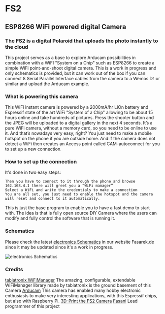 # FS2
## ESP8266 WiFi powered digital Camera

### The FS2 is a digital Polaroid that uploads the photo instantly to the cloud

This project serves as a base to explore Arducam possibilities in combination with a WiFI "System on a Chip" such as ESP8266 to create a simple WiFi point-and-shoot digital camera.
This is a work in progress and only schematics is provided, but it can work out of the box if you can connect 8 Serial Parallel Interface cables from the camera to a Wemos D1 or similar and upload the Arducam example.

### What is powering this camera
This WiFi instant camera is powered by a 2000mA/hr LiOn battery and Espressif state of the art WiFi "System of a Chip" allowing to be about 15 hours online and take hundreds of pictures.
Press the shooter button and the JPEG will be uploaded to a digital gallery in the next 4 seconds. It’s a pure WiFi camera, without a memory card, so you need to be online to use it. And that’s nowadays very easy, right? You just need to make a mobile hotspot on the phone if you are outside home. And if the camera does not detect a WiFi then creates an Access point called CAM-autoconnect for you to set up a new connection. 

### How to set up the connection
It's done in two easy steps:

    Then you have to connect to it through the phone and browse 162.168.4.1 there will greet you a “WiFi manager”
    Select a WiFi and write the credentials to make a connection
    You are all set, you just need to enable the hotspot and the camera will reset and connect to it automatically.

This is just the base program to enable you to have a fast demo to start with. The idea is that is fully open source DIY Camera where the users can modify and fully control the software that is running it. 

### Schematics

Please check the latest [electronics Schematics](https://fasarek.de/fs2-digital-camera.php) in our website Fasarek.de since it may be updated since it's a work in progress.

![electronics Schematics](https://fasarek.de/assets/fs2/Schematic_FS2-Camera_FS2_201810.png)

### Credits

[tablatronix WiFiManager](https://github.com/tzapu/WiFiManager) The amazing, configurable, extendable WiFiManager library made by tablatronix is the ground basement of this Camera
[Arducam](http://www.arducam.com) This camera has enabled many hobby electronic enthusiasts to make very interesting applications, with this Espressif chips, but also with Raspberry Pi. 
[3D-Print the FS2 Camera](https://www.thingiverse.com/thing:3135141) 
[Fasani](https://fasani.de) Lead programmer of this project


